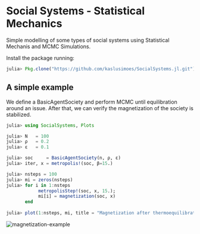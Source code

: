 # Social Systems - Statistical Mechanics

Simple modelling of some types of social systems using Statistical Mechanis and MCMC Simulations.

Install the package running:

```julia
julia> Pkg.clone("https://github.com/kaslusimoes/SocialSystems.jl.git")
```

## A simple example

We define a BasicAgentSociety and perform MCMC until equilibration around an issue. After that, we can verify the magnetization of the society is stabilized.

```julia
julia> using SocialSystems, Plots

julia> N   = 100
julia> ρ   = 0.2
julia> ε   = 0.1

julia> soc     = BasicAgentSociety(n, ρ, ε)
julia> iter, x = metropolis!(soc, β=15.)

julia> nsteps = 100
julia> mi = zeros(nsteps)
julia> for i in 1:nsteps
            metropolisStep!(soc, x, 15.);
            mi[i] = magnetization(soc, x)        
       end
       
julia> plot(1:nsteps, mi, title = "Magnetization after thermoequilibration")
```
![magnetization-example](https://user-images.githubusercontent.com/6645258/33718869-07c6875e-db46-11e7-8584-825980a436f0.png)
